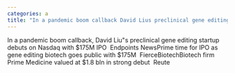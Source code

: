 ```yaml
---
categories: a
title: "In a pandemic boom callback David Lius preclinical gene editing startup debuts on Nasdaq with 175M IPO  Endpoints News"
---
```

In a pandemic boom callback, David Liu"s preclinical gene editing startup debuts on Nasdaq with $175M IPO&nbsp;&nbsp;Endpoints NewsPrime time for IPO as gene editing biotech goes public with $175M&nbsp;&nbsp;FierceBiotechBiotech firm Prime Medicine valued at $1.8 bln in strong debut&nbsp;&nbsp;Reute